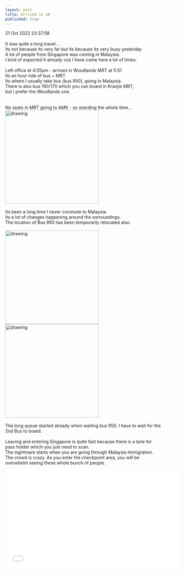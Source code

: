 ```yaml
---
layout: post
title: Arrived in JB
published: true
---
```

21 Oct 2022 23:37:58
<br>
<br>
It was quite a long travel...
<br>
Its not because its very far but its because its very busy yesterday
<br>
A lot of people from Singapore was coming in Malaysia.
<br>
I kind of expected it already coz I have come here a lot of times.
<br>
<br>
Left office at 4:55pm - arrived in Woodlands MRT at 5:51
<br>
Its an hour ride of bus + MRT
<br>
Its where I usually take bus (bus 950), going in Malaysia.
<br>
There is also bus 160/170 which you can board in Kranjie MRT,
<br>
but I prefer the Woodlands one.
<br>
<br>
<br>No seats in MRT going to AMK - so standing the whole time...
<img src="https://drive.google.com/uc?export=view&id=1xwof-W534TyoxT-LckHLQJmO-sAJ8FTy" alt="drawing" width="300"/>
<br>
<br>
Its been a long time I never commute to Malaysia.
<br>
Its a lot of changes happening around the sorroundings.
<br>
The location of Bus 950 has been temporarily relocated also.
<br>
<br>
<img src="https://drive.google.com/uc?export=view&id=1LHbDwufbMVlxkQMFFvN8ycgt58pV6EK3" alt="drawing" width="300"/> <img src="https://drive.google.com/uc?export=view&id=1vG8dp8zeVlDJMhQr8KbxfgNp5PZSHANG" alt="drawing" width="300"/>
<br>
<br>
The long queue started already when waiting bus 950. I have to wait for the 2nd Bus to board.
<br>
<br>
Leaving and entering Singapore is quite fast because there is a lane for pass holder which you just need to scan.
<br>
The nightmare starts when you are going through Malaysia Immigration.
<br>
The crowd is crazy. As you enter the checkpoint area, you will be overwhelm seeing these whole bunch of people.
<br>
<iframe width="560" height="315"
src="[https://www.youtube.com/embed/Un4CQlmDff4](https://youtube.com/shorts/zPjYod-aTc0?feature=share)"
frameborder="0" 



